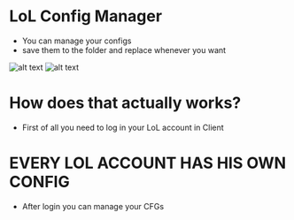 # LoL Config Manager

- You can manage your configs
- save them to the folder and replace whenever you want

![alt text](https://i.imgur.com/Tt44mQQ.png "1")
![alt text](https://i.imgur.com/uZXhy53.png "2")

# How does that actually works?
- First of all you need to log in your LoL account in Client
# EVERY LOL ACCOUNT HAS HIS OWN CONFIG
- After login you can manage your CFGs

